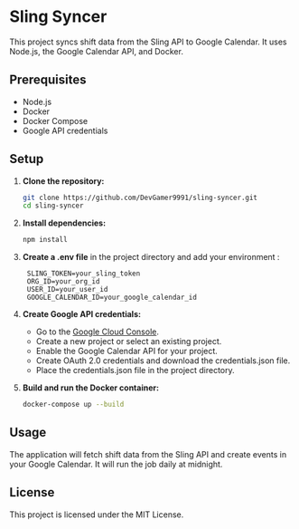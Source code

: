 # Sling Syncer

This project syncs shift data from the Sling API to Google Calendar. It uses Node.js, the Google Calendar API, and Docker.

## Prerequisites

- Node.js
- Docker
- Docker Compose
- Google API credentials

## Setup

1. **Clone the repository:**

    ```sh
    git clone https://github.com/DevGamer9991/sling-syncer.git
    cd sling-syncer
    ```

2. **Install dependencies:**

    ```sh
    npm install
    ```

3. **Create a .env file** in the project directory and add your environment :
   ```env
    SLING_TOKEN=your_sling_token
    ORG_ID=your_org_id
    USER_ID=your_user_id
    GOOGLE_CALENDAR_ID=your_google_calendar_id
   ```

5. **Create Google API credentials:**

    - Go to the [Google Cloud Console](https://console.cloud.google.com/).
    - Create a new project or select an existing project.
    - Enable the Google Calendar API for your project.
    - Create OAuth 2.0 credentials and download the credentials.json file.
    - Place the credentials.json file in the project directory.

6. **Build and run the Docker container:**

    ```sh
    docker-compose up --build
    ```

## Usage

The application will fetch shift data from the Sling API and create events in your Google Calendar. It will run the job daily at midnight.

## License

This project is licensed under the MIT License.
